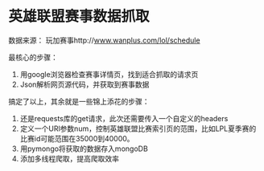 # 英雄联盟赛事数据抓取

数据来源：
玩加赛事http://www.wanplus.com/lol/schedule

最核心的步骤：
1.	用google浏览器检查赛事详情页，找到适合抓取的请求页
2.	Json解析网页源代码，并获取到赛事数据

搞定了以上，其余就是一些锦上添花的步骤：
1.	还是requests库的get请求，此次还需要传入一个自定义的headers
2.	定义一个URl参数num，控制英雄联盟比赛索引页的范围，比如LPL夏季赛的比赛id可能范围在35000到40000。
3.	用pymongo将获取的数据存入mongoDB
4.	添加多线程爬取，提高爬取效率
